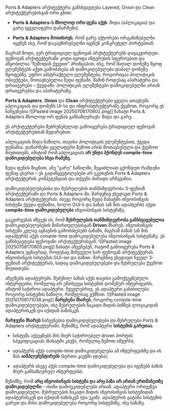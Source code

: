 Ports & Adapters არქიტექტურა განსხვავდება Layered, Onion და Clean არქიტექტურებისგან ორი გზით:

- **Ports & Adapters-ს მხოლოდ ორი ფენა აქვს**: შიდა (აპლიკაცია) და გარე (ყველაფერი დანარჩენი).
    
- **Ports & Adapters მოითხოვს**, რომ გარე აქტორები ორგანიზებულნი იყვნენ ისე, რომ დაკავშირებულნი იყვნენ კონკრეტულ პორტებთან.
    

მაგრამ მოდი, ჯერ ტრადიციულ ფენოვან არქიტექტურებს დავაკვირდეთ. ფენოვან არქიტექტურაში კოდი იყოფა ინტერესის სფეროებით და აწყობილია “ზემოდან ქვევით” პრინციპით, ისე, რომ მაღალ დონეზე მყოფ ელემენტებს აქვთ გამოძახება ან დამოკიდებულება დაბალ დონეზე მყოფებზე. უფრო აბსტრაქტული ელემენტები, როგორიცაა პოლიტიკის ობიექტები, მოთავსებულია ზედა ფენაში, მაშინ როდესაც აპარატურა და დრაივერები – ქვედაში. პოლიტიკის ელემენტები დამოკიდებულნი არიან დრაივერებსა და აპარატურაზე.

**Ports & Adapters**, **Onion** და **Clean** არქიტექტურები ყველა ათავსებს აპლიკაციას და დომენს UI-სა და ინფრასტრუქტურაზე ქვემოთ, როგორც ეს ნაჩვენებია ![[Pasted image 20250708170602.png]]
ნახატი Ports & Adapters მხოლოდ ორ ფენას განსაზღვრავს: შიდა და გარე.


ეს არქიტექტურები შებრუნებულად გამოიყურება ტრადიციულ ფენოვან არქიტექტურებთან შედარებით.


აპლიკაციის შიდა ნაწილი, თავისი პოლიტიკის ელემენტებით, ქვედა ფენაშია. დანარჩენი ყველაფერი ზემოთ არის მოთავსებული და ქვემოთ მიუთითებს, იმიტომ რომ აპლიკაციას **არ უნდა ჰქონდეს compile-time დამოკიდებულება სხვა რამეზე**.

ზედა ფენის შიგნით, ანუ “გარე” ნაწილში, შეგიძლიათ გქონდეთ რამდენი ფენაც გსურთ – ეს გადაწყვეტილებები არ ეკუთვნის Ports & Adapters არქიტექტურის კომპეტენციას და თქვენი პირადი არჩევანია.

დამოკიდებულებებისა და შესრულების თანმიმდევრობა 3-ფენიან არქიტექტურაში და Ports & Adapters-ში.
მარჯვნივ ვხედავთ Ports & Adapters არქიტექტურას. ისევე როგორც ზედა ნახატში ინვოისინგის სისტემა ქვედა ფენაშია, ხოლო GUI-ს და ბაზას (ან მის ადაპტერს) აქვთ **compile-time დამოკიდებულება** ინვოისინგის სისტემაზე.

გაკვირვებას იწვევს ის, რომ **შესრულების თანმიმდევრობა განსხვავებულია** დამოკიდებულებების მიმართულებისგან **Driven** მხარეს. ინვოისინგის სისტემა კვლავ აგზავნის გამოძახებებს ბაზაში, მაგრამ ბაზას (ან მის ადაპტერს) აქვს compile-time დამოკიდებულება ინვოისინგის სისტემაზე. ეს განსხვავდება ფენოვანი არქიტექტურისგან.
![[Pasted image 20250708170805.png]]
ნახატი აჩვენებენ, რატომ გამოიყურება Ports & Adapters უცნაურად, როდესაც მიჩვეული ხარ ფენოვან არქიტექტურას.
ინვოისინგის სისტემას GUI-თი და ბაზით. მარცხნივ ვხედავთ ჩვეულ 3-ფენიან არქიტექტურას, სადაც დამოკიდებულებები და შესრულება ქვემოთ მიუთითებს.



აჩვენებს ადაპტერებს. შეძენილ ბაზას აქვს თავისი გამოქვეყნებული ინტერფეისი, რომელიც არ ემთხვევა სისტემის დომენურ ინტერფეისს. ამიტომ საჭიროა ადაპტერი. ჩვეულებრივ, ეს ადაპტერი განიხილება როგორც სისტემის ნაწილი, რომელსაც ვქმნით.
![[Pasted image 20250708171038.png]]
**მარცხენა მხარეს**, როგორც compile-time დამოკიდებულებები, ისე შესრულების ნაკადი მიდის ბიზნეს ლოგიკიდან ადაპტერისკენ და იქიდან ბაზისკენ.

**მარჯვენა მხარეს** ნაჩვენებია დამოკიდებულებები და შესრულება Ports & Adapters არქიტექტურაში. შენიშნე, რომ ადაპტერი **სისტემის გარეთაა**.

- სისტემა აქვეყნებს მის მიერ საჭიროებულ driven პორტის სპეციფიკაციას (ნახატში კაუჭი, რომელიც ზემოთ იშვერს);
    
- ადაპტერს აქვს compile-time დამოკიდებულება ამ ინტერფეისზე და ის მას **აიმპლემენტირებს** (ბურთი კაუჭში ჯდება);
    
- ადაპტერს ასევე აქვს compile-time დამოკიდებულება და იყენებს ბაზის მიერ განსაზღვრულ ინტერფეისს.
    

შენიშნე, რომ **არც ინვოისინგის სისტემა და არც ბაზა არ არიან ერთმანეთზე დამოკიდებულნი** – ისინი დამოუკიდებლები არიან. ადაპტერი ორივეზეა დამოკიდებული. შესრულების ნაკადი მიდის ინვოისინგის სისტემიდან ადაპტერისკენ და იქიდან ბაზისკენ (და უკან).
ადაპტერის გატანა სისტემის გარეთ და მისი დამოკიდებულება როგორც სისტემაზე, ისე ბაზაზე.